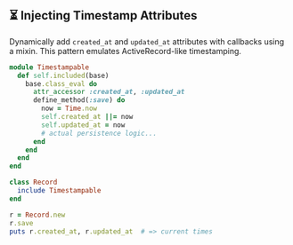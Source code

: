 ## ⏳ Injecting Timestamp Attributes

Dynamically add `created_at` and `updated_at` attributes with callbacks using a mixin. This pattern emulates ActiveRecord-like timestamping.

```ruby
module Timestampable
  def self.included(base)
    base.class_eval do
      attr_accessor :created_at, :updated_at
      define_method(:save) do
        now = Time.now
        self.created_at ||= now
        self.updated_at = now
        # actual persistence logic...
      end
    end
  end
end

class Record
  include Timestampable
end

r = Record.new
r.save
puts r.created_at, r.updated_at  # => current times
```